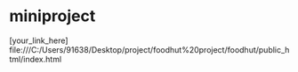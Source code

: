 # miniproject

[your_link_here] file:///C:/Users/91638/Desktop/project/foodhut%20project/foodhut/public_html/index.html

